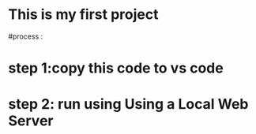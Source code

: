 # This is my first project
#process :
# step 1:copy this code to vs code 
# step 2: run using Using a Local Web Server 
